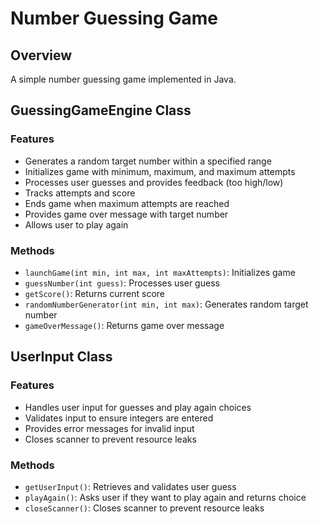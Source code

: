 # Number Guessing Game

## Overview

A simple number guessing game implemented in Java.


## GuessingGameEngine Class

### Features

*   Generates a random target number within a specified range
*   Initializes game with minimum, maximum, and maximum attempts
*   Processes user guesses and provides feedback (too high/low)
*   Tracks attempts and score
*   Ends game when maximum attempts are reached
*   Provides game over message with target number
*   Allows user to play again


### Methods

*   `launchGame(int min, int max, int maxAttempts)`: Initializes game
*   `guessNumber(int guess)`: Processes user guess
*   `getScore()`: Returns current score
*   `randomNumberGenerator(int min, int max)`: Generates random target number
*   `gameOverMessage()`: Returns game over message


## UserInput Class


### Features

*   Handles user input for guesses and play again choices
*   Validates input to ensure integers are entered
*   Provides error messages for invalid input
*   Closes scanner to prevent resource leaks


### Methods

*   `getUserInput()`: Retrieves and validates user guess
*   `playAgain()`: Asks user if they want to play again and returns choice
*   `closeScanner()`: Closes scanner to prevent resource leaks
